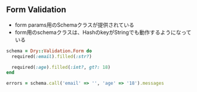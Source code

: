 ## Form Validation

* form params用のSchemaクラスが提供されている
* form用のschemaクラスは、HashのkeyがStringでも動作するようになっている

```ruby
schema = Dry::Validation.Form do
  required(:email).filled(:str?)

  required(:age).filled(:int?, gt?: 18)
end

errors = schema.call('email' => '', 'age' => '18').messages
```
